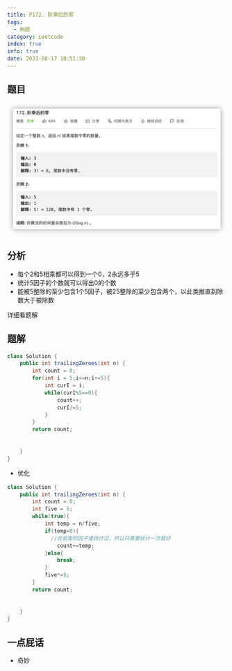 ```yaml
---
title: P172. 阶乘后的零
tags:
  - 刷题
category: Leetcode
index: true
info: true
date: 2021-08-17 10:51:30
---
```


<!-- more -->

## 题目

![image-20210817105144668](https://raw.githubusercontent.com/C1EYE/figureBed/main/img/20210817105144.png)

## 分析

- 每个2和5相乘都可以得到一个0，2永远多于5
- 统计5因子的个数就可以得出0的个数
- 能被5整除的至少包含1个5因子，被25整除的至少包含两个，以此类推直到除数大于被除数

详细看题解

## 题解

```java
class Solution {
    public int trailingZeroes(int n) {
        int count = 0;
        for(int i = 5;i<=n;i+=5){
            int curI = i;
            while(curI%5==0){
                count++;
                curI/=5;
            }
        }
        return count;


    }
}
```

- 优化

```java
class Solution {
    public int trailingZeroes(int n) {
        int count = 0;
        int five = 5;
        while(true){
            int temp = n/five;
            if(temp>0){
              //在前面的因子里统计过，所以只需要统计一次就好
                count+=temp;
            }else{
                break;
            }
            five*=5;
        }
        return count;


    }
}
```

## 一点屁话

- 奇妙

